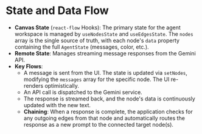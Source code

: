 
# State and Data Flow

*   **Canvas State** (`react-flow` Hooks): The primary state for the agent workspace is managed by `useNodesState` and `useEdgesState`. The `nodes` array is the single source of truth, with each node's `data` property containing the full `AgentState` (messages, color, etc.).
*   **Remote State**: Manages streaming message responses from the Gemini API.
*   **Key Flows**:
    *   A message is sent from the UI. The state is updated via `setNodes`, modifying the `messages` array for the specific node. The UI re-renders optimistically.
    *   An API call is dispatched to the Gemini service.
    *   The response is streamed back, and the node's data is continuously updated with the new text.
    *   **Chaining**: When a response is complete, the application checks for any outgoing edges from that node and automatically routes the response as a new prompt to the connected target node(s).
